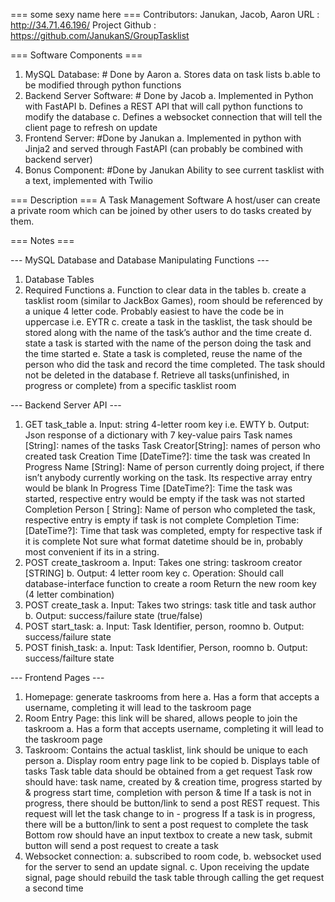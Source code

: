 === some sexy name here ===
	Contributors: Janukan, Jacob, Aaron
	URL : http://34.71.46.196/
	Project Github : https://github.com/JanukanS/GroupTasklist

=== Software Components ===
1. MySQL Database:    # Done by Aaron
		a. Stores data on task lists
		b.able to be modified through python functions
2. Backend Server Software:   # Done by Jacob
		a. Implemented in Python with FastAPI
		b. Defines a REST API that will call python functions to modify the database
		c. Defines a websocket connection that will tell the client page to refresh on update
3. Frontend Server:  #Done by Janukan
		a. Implemented in python with Jinja2 and served through FastAPI (can probably be combined with backend server)
4. Bonus Component:   #Done by Janukan
		Ability to see current tasklist with a text, implemented with Twilio

=== Description ===
A Task Management Software 
A host/user can create a private room which can be joined by other users to do tasks created by them.

=== Notes ===

--- MySQL Database and Database Manipulating Functions ---
1. Database Tables
2. Required Functions
	a. Function to clear data in the tables
	b. create a tasklist room (similar to JackBox Games), room should be referenced by a unique 4 letter code. Probably easiest to have the code be in uppercase i.e. EYTR
	c. create a task in the tasklist, the task should be stored along with the name of the task’s author and the time create
	d. state a task is started with the name of the person doing the task and the time started
	e. State a task is completed, reuse the name of the person who did the task and record the time completed. The task should not be deleted in the database
	f. Retrieve all tasks(unfinished, in progress or complete) from a specific tasklist room

--- Backend Server API ---
1. GET task_table
	a. Input: string 4-letter room key i.e. EWTY
	b. Output: Json response of a dictionary with 7 key-value pairs
		Task names [String]: names of the tasks
		Task Creator[String]: names of person who created task
		Creation Time [DateTime?]: time the task was created
		In Progress Name [String]: Name of person currently doing project, if there isn’t anybody currently working on the task. Its respective array entry would be blank
		In Progress Time [DateTime?]: Time the task was started, respective entry would be empty if the task was not started
		Completion Person [ String]: Name of person who completed the task, respective entry is empty if task is not complete
		Completion Time: [DateTime?]: Time that task was completed, empty for respective task if it is complete
		Not sure what format datetime should be in, probably most convenient if its in a string.
2. POST create_taskroom
	a. Input: Takes one string: taskroom creator [STRING]
	b. Output: 4 letter room key
	c. Operation: 
		Should call database-interface function to create a room
		Return the new room key (4 letter combination)
3. POST create_task
	a. Input: Takes two strings: task title and task author
	b. Output: success/failure state (true/false)
4. POST start_task:
	a. Input: Task Identifier, person, roomno
	b. Output: success/failure state
5. POST finish_task:
	a. Input: Task Identifier, Person, roomno
	b. Output: success/failture state

--- Frontend Pages ---
1. Homepage: generate taskrooms from here
	a. Has a form that accepts a username, completing it will lead to the taskroom page
2. Room Entry Page: this link will be shared, allows people to join the taskroom
 	a. Has a form that accepts username, completing it will lead to the taskroom page
3. Taskroom: Contains the actual tasklist, link should be unique to each person
	a. Display room entry page link to be copied
	b. Displays table of tasks
		Task table data should be obtained from a get request
		Task row should have: task name, created by & creation time, progress started by & progress start time, completion with person & time
		If a task is not in progress, there should be button/link to send a post REST request. This request will let the task change to in - progress
		If a task is in progress, there will be a button/link to sent a post request to complete the task
		Bottom row should have an input textbox to create a new task, submit button will send a post request to create a task
4. Websocket connection: 
	a. subscribed to room code, 
	b. websocket used for the server to send an update signal. 
	c. Upon receiving the update signal, page should rebuild the task table through calling the get request a second time
